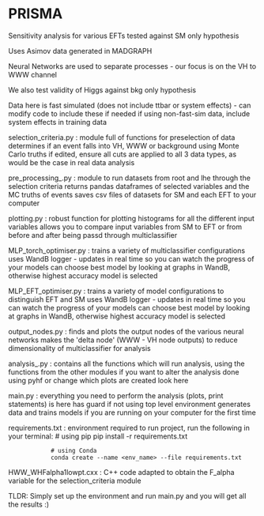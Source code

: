 # PRISMA

Sensitivity analysis for various EFTs tested against SM only hypothesis

Uses Asimov data generated in MADGRAPH

Neural Networks are used to separate processes - our focus is on the VH to WWW channel

We also test validity of Higgs against bkg only hypothesis

Data here is fast simulated (does not include ttbar or system effects) - can modify code to include these if needed
  if using non-fast-sim data, include system effects in training data

selection_criteria.py : module full of functions for preselection of data
                        determines if an event falls into VH, WWW or background using Monte Carlo truths
                        if edited, ensure all cuts are applied to all 3 data types, as would be the case in real data analysis

pre_processing_.py : module to run datasets from root and lhe through the selection criteria
                     returns pandas dataframes of selected variables and the MC truths of events
                     saves csv files of datasets for SM and each EFT to your computer

plotting.py : robust function for plotting histograms for all the different input variables
              allows you to compare input variables from SM to EFT or from before and after being passd through multiclassifier

MLP_torch_optimiser.py : trains a variety of multiclassifier configurations
                         uses WandB logger - updates in real time so you can watch the progress of your models
                         can choose best model by looking at graphs in WandB, otherwise highest accuracy model is selected
                         

MLP_EFT_optimiser.py : trains a variety of model configurations to distinguish EFT and SM 
                       uses WandB logger - updates in real time so you can watch the progress of your models
                       can choose best model by looking at graphs in WandB, otherwise highest accuracy model is selected

output_nodes.py : finds and plots the output nodes of the various neural networks
                  makes the 'delta node' (WWW - VH node outputs) to reduce dimensionality of multiclassifier for analysis

analysis_.py : contains all the functions which will run analysis, using the functions from the other modules
               if you want to alter the analysis done using pyhf or change which plots are created look here

main.py : everything you need to perform the analysis (plots, print statements) is here
          has guard if not using top level environment
          generates data and trains models if you are running on your computer for the first time

requirements.txt : environment required to run project, run the following in your terminal:
                # using pip
                pip install -r requirements.txt
            
                # using Conda
                conda create --name <env_name> --file requirements.txt

HWW_WHFalpha1lowpt.cxx : C++ code adapted to obtain the F_alpha variable for the selection_criteria module


TLDR: Simply set up the environment and run main.py and you will get all the results :)
